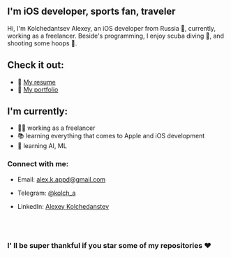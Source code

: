 ## I'm iOS developer, sports fan, traveler
Hi, I'm Kolchedantsev Alexey, an iOS developer from Russia :bear:, currently, working as a freelancer. Beside's programming, I enjoy scuba diving :ocean:, and shooting some hoops :basketball:.

## Check it out:
- :page_with_curl: [My resume]
- :art: [My portfolio]

## I'm currently:
- :guardsman: working as a freelancer
- :books: learning everything that comes to Apple and iOS development
- :microscope: learning AI, ML

### Connect with me:
- Email: <a href="mailto:alex.k.appd@gmail.com">alex.k.appd@gmail.com</a>
- Telegram: <a href="https://t.me/kolch_a">@kolch_a</a>
- LinkedIn: <a href="https://www.linkedin.com/in/alexey-kolchedanstev-4a19251a6">Alexey Kolchedanstev</a>

   [My resume]: https://hh.ru/resume/23132f8dff07bbc4d10039ed1f315138334834
   [My portfolio]: https://github.com/Kolch/iOS-Dev-Portfolio
   
   
<br><br>
### I' ll be super thankful if you star some of my repositories ❤️
